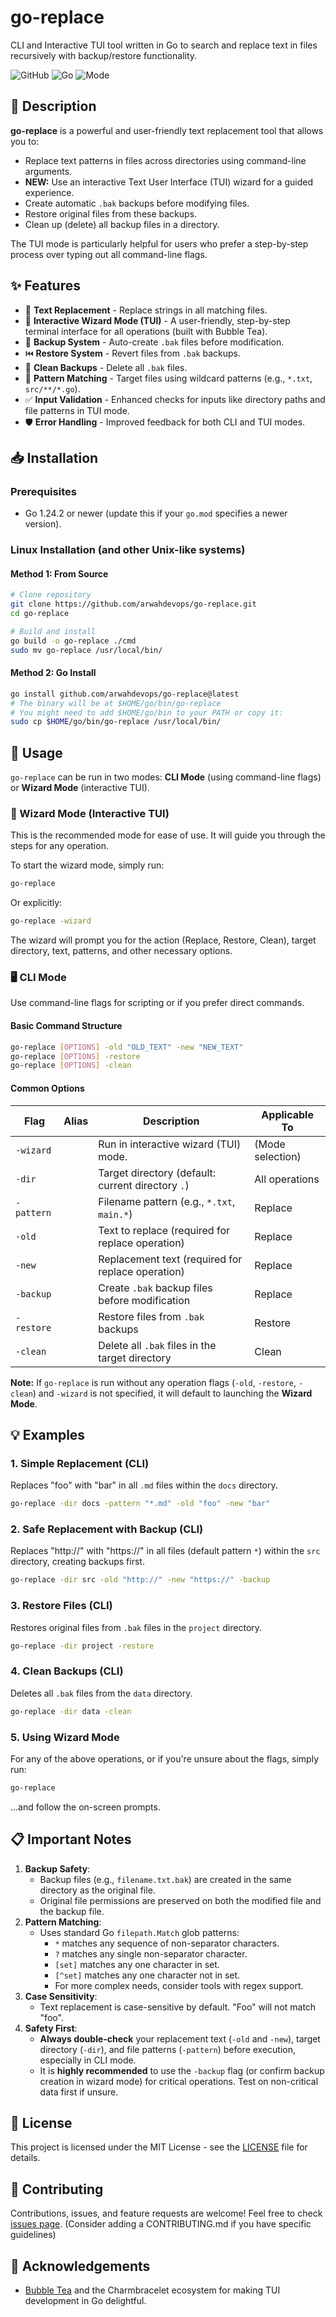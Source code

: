 # go-replace

CLI and Interactive TUI tool written in Go to search and replace text in files recursively with backup/restore functionality.

![GitHub](https://img.shields.io/badge/License-MIT-blue)
![Go](https://img.shields.io/badge/Go-1.24.2%2B-success)
![Mode](https://img.shields.io/badge/Mode-CLI%20%26%20TUI-informational)

## 📝 Description

**go-replace** is a powerful and user-friendly text replacement tool that allows you to:
- Replace text patterns in files across directories using command-line arguments.
- **NEW:** Use an interactive Text User Interface (TUI) wizard for a guided experience.
- Create automatic `.bak` backups before modifying files.
- Restore original files from these backups.
- Clean up (delete) all backup files in a directory.

The TUI mode is particularly helpful for users who prefer a step-by-step process over typing out all command-line flags.

## ✨ Features

- 🔄 **Text Replacement** - Replace strings in all matching files.
- 🧙 **Interactive Wizard Mode (TUI)** - A user-friendly, step-by-step terminal interface for all operations (built with Bubble Tea).
- 💾 **Backup System** - Auto-create `.bak` files before modification.
- ⏮️ **Restore System** - Revert files from `.bak` backups.
- 🧹 **Clean Backups** - Delete all `.bak` files.
- 📁 **Pattern Matching** - Target files using wildcard patterns (e.g., `*.txt`, `src/**/*.go`).
- ✅ **Input Validation** - Enhanced checks for inputs like directory paths and file patterns in TUI mode.
- 🛡️ **Error Handling** - Improved feedback for both CLI and TUI modes.

## 📥 Installation

### Prerequisites
- Go 1.24.2 or newer (update this if your `go.mod` specifies a newer version).

### Linux Installation (and other Unix-like systems)

#### Method 1: From Source
```bash
# Clone repository
git clone https://github.com/arwahdevops/go-replace.git
cd go-replace

# Build and install
go build -o go-replace ./cmd
sudo mv go-replace /usr/local/bin/
```

#### Method 2: Go Install
```bash
go install github.com/arwahdevops/go-replace@latest
# The binary will be at $HOME/go/bin/go-replace
# You might need to add $HOME/go/bin to your PATH or copy it:
sudo cp $HOME/go/bin/go-replace /usr/local/bin/
```

## 🚀 Usage

`go-replace` can be run in two modes: **CLI Mode** (using command-line flags) or **Wizard Mode** (interactive TUI).

### 🧙 Wizard Mode (Interactive TUI)

This is the recommended mode for ease of use. It will guide you through the steps for any operation.

To start the wizard mode, simply run:
```bash
go-replace
```
Or explicitly:
```bash
go-replace -wizard
```

The wizard will prompt you for the action (Replace, Restore, Clean), target directory, text, patterns, and other necessary options.

### 🖥️ CLI Mode

Use command-line flags for scripting or if you prefer direct commands.

#### Basic Command Structure
```bash
go-replace [OPTIONS] -old "OLD_TEXT" -new "NEW_TEXT"
go-replace [OPTIONS] -restore
go-replace [OPTIONS] -clean
```

#### Common Options
| Flag         | Alias | Description                                       | Applicable To       |
|--------------|-------|---------------------------------------------------|---------------------|
| `-wizard`    |       | Run in interactive wizard (TUI) mode.             | (Mode selection)    |
| `-dir`       |       | Target directory (default: current directory `.`) | All operations      |
| `-pattern`   |       | Filename pattern (e.g., `*.txt`, `main.*`)        | Replace             |
| `-old`       |       | Text to replace (required for replace operation)  | Replace             |
| `-new`       |       | Replacement text (required for replace operation) | Replace             |
| `-backup`    |       | Create `.bak` backup files before modification    | Replace             |
| `-restore`   |       | Restore files from `.bak` backups                 | Restore             |
| `-clean`     |       | Delete all `.bak` files in the target directory   | Clean               |

**Note:** If `go-replace` is run without any operation flags (`-old`, `-restore`, `-clean`) and `-wizard` is not specified, it will default to launching the **Wizard Mode**.

## 💡 Examples

### 1. Simple Replacement (CLI)
Replaces "foo" with "bar" in all `.md` files within the `docs` directory.
```bash
go-replace -dir docs -pattern "*.md" -old "foo" -new "bar"
```

### 2. Safe Replacement with Backup (CLI)
Replaces "http://" with "https://" in all files (default pattern `*`) within the `src` directory, creating backups first.
```bash
go-replace -dir src -old "http://" -new "https://" -backup
```

### 3. Restore Files (CLI)
Restores original files from `.bak` files in the `project` directory.
```bash
go-replace -dir project -restore
```

### 4. Clean Backups (CLI)
Deletes all `.bak` files from the `data` directory.
```bash
go-replace -dir data -clean
```

### 5. Using Wizard Mode
For any of the above operations, or if you're unsure about the flags, simply run:
```bash
go-replace
```
...and follow the on-screen prompts.

## 📋 Important Notes

1.  **Backup Safety**:
    *   Backup files (e.g., `filename.txt.bak`) are created in the same directory as the original file.
    *   Original file permissions are preserved on both the modified file and the backup file.
2.  **Pattern Matching**:
    *   Uses standard Go `filepath.Match` glob patterns:
        *   `*` matches any sequence of non-separator characters.
        *   `?` matches any single non-separator character.
        *   `[set]` matches any one character in set.
        *   `[^set]` matches any one character not in set.
        *   For more complex needs, consider tools with regex support.
3.  **Case Sensitivity**:
    *   Text replacement is case-sensitive by default. "Foo" will not match "foo".
4.  **Safety First**:
    *   **Always double-check** your replacement text (`-old` and `-new`), target directory (`-dir`), and file patterns (`-pattern`) before execution, especially in CLI mode.
    *   It is **highly recommended** to use the `-backup` flag (or confirm backup creation in wizard mode) for critical operations. Test on non-critical data first if unsure.

## 📜 License

This project is licensed under the MIT License - see the [LICENSE](LICENSE) file for details.

## 🤝 Contributing

Contributions, issues, and feature requests are welcome! Feel free to check [issues page](https://github.com/arwahdevops/go-replace/issues).
(Consider adding a CONTRIBUTING.md if you have specific guidelines)

## 🙏 Acknowledgements

-   [Bubble Tea](https://github.com/charmbracelet/bubbletea) and the Charmbracelet ecosystem for making TUI development in Go delightful.
